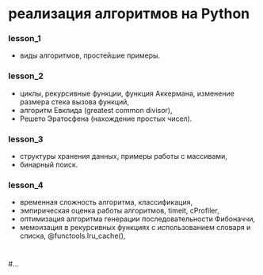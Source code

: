 # реализация алгоритмов на Python


 ### lesson_1 
 - виды алгоритмов, простейшие примеры.
 
 ### lesson_2
 - циклы, рекурсивные функции, функция Аккермана, изменение размера стека вызова функций,
 - алгоритм Евклида (greatest common divisor),
 - Решето Эратосфена (нахождение простых чисел).
 
 ### lesson_3
 - структуры хранения данных, примеры работы с массивами,
 - бинарный поиск.
 
 ### lesson_4
 - временная сложность алгоритма, классификация,
 - эмпирическая оценка работы алгоритмов, timeit, cProfiler,
 - оптимизация алгоритма генерации последовательности Фибоначчи, 
 - мемоизация в рекурсивных функциях с использованием словаря и списка, @functools.lru_cache(),
 
 #
 #
 #
 #...
 
 
 
